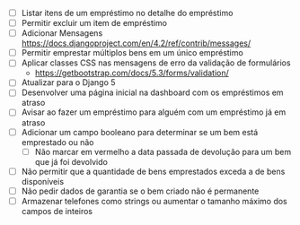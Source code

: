 - [ ] Listar itens de um empréstimo no detalhe do empréstimo
- [ ] Permitir excluir um item de empréstimo
- [ ] Adicionar Mensagens <https://docs.djangoproject.com/en/4.2/ref/contrib/messages/>
- [ ] Permitir emprestar múltiplos bens em um único empréstimo
- [ ] Aplicar classes CSS nas mensagens de erro da validação de formulários
    - <https://getbootstrap.com/docs/5.3/forms/validation/>
- [ ] Atualizar para o Django 5
- [ ] Desenvolver uma página inicial na dashboard com os empréstimos em atraso
- [ ] Avisar ao fazer um empréstimo para alguém com um empréstimo já em atraso
- [ ] Adicionar um campo booleano para determinar se um bem está emprestado ou não
    - [ ] Não marcar em vermelho a data passada de devolução para um bem que já foi devolvido
- [ ] Não permitir que a quantidade de bens emprestados exceda a de bens disponíveis
- [ ] Não pedir dados de garantia se o bem criado não é permanente
- [ ] Armazenar telefones como strings ou aumentar o tamanho máximo dos campos de inteiros
